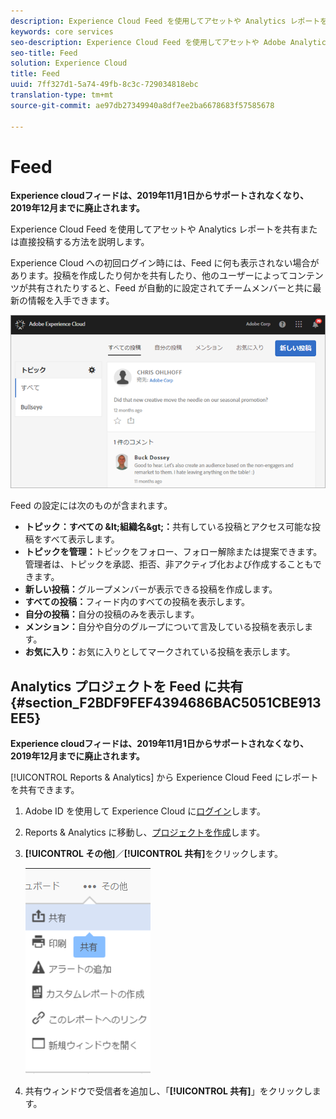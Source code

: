 ```yaml
---
description: Experience Cloud Feed を使用してアセットや Analytics レポートを共有または直接投稿する方法を説明します。
keywords: core services
seo-description: Experience Cloud Feed を使用してアセットや Adobe Analytics レポートを共有または直接投稿する方法を説明します。
seo-title: Feed
solution: Experience Cloud
title: Feed
uuid: 7ff327d1-5a74-49fb-8c3c-729034818ebc
translation-type: tm+mt
source-git-commit: ae97db27349940a8df7ee2ba6678683f57585678

---
```



# Feed

**Experience cloudフィードは、2019年11月1日からサポートされなくなり、2019年12月までに廃止されます。**

Experience Cloud Feed を使用してアセットや Analytics レポートを共有または直接投稿する方法を説明します。

Experience Cloud への初回ログイン時には、Feed に何も表示されない場合があります。投稿を作成したり何かを共有したり、他のユーザーによってコンテンツが共有されたりすると、Feed が自動的に設定されてチームメンバーと共に最新の情報を入手できます。

![](assets/posts.png)

Feed の設定には次のものが含まれます。

* **トピック：すべての \&lt;組織名\&gt;：**&#x200B;共有している投稿とアクセス可能な投稿をすべて表示します。
* **トピックを管理：**&#x200B;トピックをフォロー、フォロー解除または提案できます。管理者は、トピックを承認、拒否、非アクティブ化および作成することもできます。
* **新しい投稿：**&#x200B;グループメンバーが表示できる投稿を作成します。
* **すべての投稿：**&#x200B;フィード内のすべての投稿を表示します。
* **自分の投稿：**&#x200B;自分の投稿のみを表示します。
* **メンション：**&#x200B;自分や自分のグループについて言及している投稿を表示します。
* **お気に入り：**&#x200B;お気に入りとしてマークされている投稿を表示します。

## Analytics プロジェクトを Feed に共有 {#section_F2BDF9FEF4394686BAC5051CBE913EE5}

**Experience cloudフィードは、2019年11月1日からサポートされなくなり、2019年12月までに廃止されます。**

[!UICONTROL Reports &amp; Analytics] から Experience Cloud Feed にレポートを共有できます。

1. Adobe ID を使用して Experience Cloud に[ログイン](admin-getting-started/getting-started-experience-cloud.md#topic_AC564B6795334DE39359ADD87F52F2E0)します。

1. Reports &amp; Analytics に移動し、[プロジェクトを作成](https://docs.adobe.com/content/help/en/analytics/analyze/analysis-workspace/build-workspace-project/freeform-overview.html)します。

1. **[!UICONTROL その他]**／**[!UICONTROL 共有]**&#x200B;をクリックします。

   ![](assets/share_report.png)

1. 共有ウィンドウで受信者を追加し、「**[!UICONTROL 共有]**」をクリックします。
